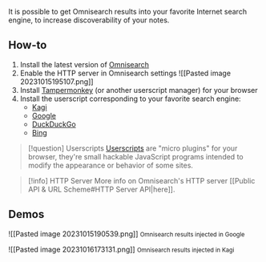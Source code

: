 It is possible to get Omnisearch results into your favorite Internet search engine, to increase discoverability of your notes.

## How-to

1. Install the latest version of [Omnisearch](https://obsidian.md/plugins?search=Omnisearch)
2. Enable the HTTP server in Omnisearch settings ![[Pasted image 20231015195107.png]]
3. Install [Tampermonkey](https://www.tampermonkey.net/) (or another userscript manager) for your browser
4. Install the userscript corresponding to your favorite search engine:
	- [Kagi](https://github.com/scambier/userscripts/raw/master/dist/obsidian-omnisearch-kagi.user.js)
	- [Google](https://github.com/scambier/userscripts/raw/master/dist/obsidian-omnisearch-google.user.js)
	- [DuckDuckGo](https://github.com/scambier/userscripts/raw/master/dist/obsidian-omnisearch-ddg.user.js)
	- [Bing](https://github.com/scambier/userscripts/raw/master/dist/obsidian-omnisearch-bing.user.js)

> [!question] Userscripts
> [Userscripts](https://en.wikipedia.org/wiki/Userscript) are "micro plugins" for your browser, they're small hackable JavaScript programs intended to modify the appearance or behavior of some sites.

> [!info] HTTP Server
> More info on Omnisearch's HTTP server [[Public API & URL Scheme#HTTP Server API|here]].

## Demos

![[Pasted image 20231015190539.png]]
<small>Omnisearch results injected in Google</small>

![[Pasted image 20231016173131.png]]
<small>Omnisearch results injected in Kagi</small>
